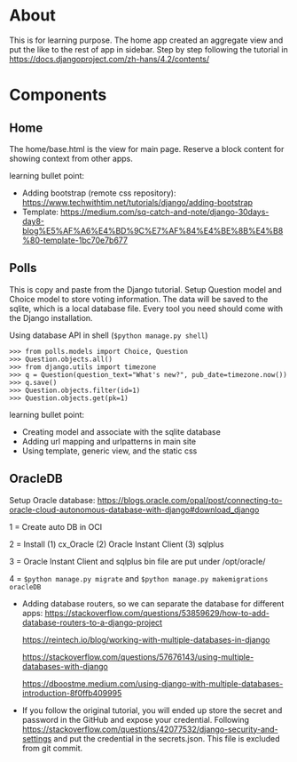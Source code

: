 # About
This is for learning purpose. The home app created an aggregate view and put the like to the rest of app in sidebar. 
Step by step following the tutorial in https://docs.djangoproject.com/zh-hans/4.2/contents/

# Components
## Home
The home/base.html is the view for main page. Reserve a block content for showing context from other apps.

learning bullet point:
* Adding bootstrap (remote css repository): https://www.techwithtim.net/tutorials/django/adding-bootstrap
* Template: https://medium.com/sq-catch-and-note/django-30days-day8-blog%E5%AF%A6%E4%BD%9C%E7%AF%84%E4%BE%8B%E4%B8%80-template-1bc70e7b677

## Polls
This is copy and paste from the Django tutorial. Setup Question model and Choice model to store voting information. The data will be saved to the sqlite, which is a local database file. Every tool you need should come with the Django installation.

Using database API in shell (`$python manage.py shell`)

```
>>> from polls.models import Choice, Question
>>> Question.objects.all()
>>> from django.utils import timezone
>>> q = Question(question_text="What's new?", pub_date=timezone.now())
>>> q.save()
>>> Question.objects.filter(id=1)
>>> Question.objects.get(pk=1)
```

learning bullet point:
* Creating model and associate with the sqlite database
* Adding url mapping and urlpatterns in main site
* Using template, generic view, and the static css 

## OracleDB

Setup Oracle database:
https://blogs.oracle.com/opal/post/connecting-to-oracle-cloud-autonomous-database-with-django#download_django

1 = Create auto DB in OCI

2 = Install (1) cx_Oracle (2) Oracle Instant Client (3) sqlplus

3 = Oracle Instant Client and sqlplus bin file are put under /opt/oracle/

4 = `$python manage.py migrate` and `$python manage.py makemigrations oracleDB`
* Adding database routers, so we can separate the database for different apps: https://stackoverflow.com/questions/53859629/how-to-add-database-routers-to-a-django-project

  https://reintech.io/blog/working-with-multiple-databases-in-django

  https://stackoverflow.com/questions/57676143/using-multiple-databases-with-django

  https://dboostme.medium.com/using-django-with-multiple-databases-introduction-8f0ffb409995
* If you follow the original tutorial, you will ended up store the secret and password in the GitHub and expose your credential. 
  Following https://stackoverflow.com/questions/42077532/django-security-and-settings and put the credential in the secrets.json. This file is excluded from git commit.